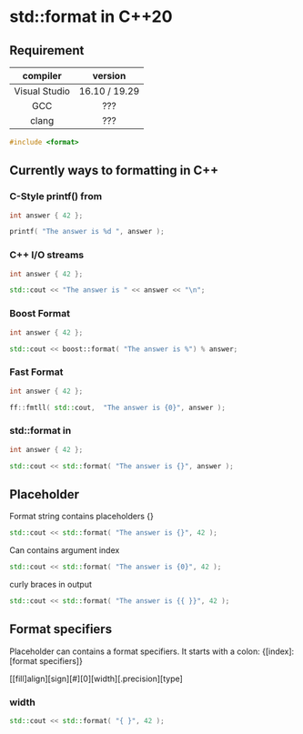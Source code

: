 # std::format in C++20

## Requirement

| compiler | version  |
|:--------:|:-------------:|
| Visual Studio | 16.10 / 19.29 |
| GCC | ??? |
| clang | ??? |

```cpp
#include <format>
 ```
    
## Currently ways to formatting in C++

### C-Style printf() from <cstdio>

```cpp
int answer { 42 };

printf( "The answer is %d ", answer );
 ```

### C++ I/O streams

```cpp
int answer { 42 };

std::cout << "The answer is " << answer << "\n";
 ```
 
  ### Boost Format
 
 ```cpp
int answer { 42 };

std::cout << boost::format( "The answer is %") % answer;
 ```
 
 ### Fast Format
 
 ```cpp
int answer { 42 };

ff::fmtll( std::cout,  "The answer is {0}", answer );
 ```
 
### std::format in <format>
 
 ```cpp
int answer { 42 };

std::cout << std::format( "The answer is {}", answer );
 ```
 
 ## Placeholder
 
Format string contains placeholders {}
 
```cpp
std::cout << std::format( "The answer is {}", 42 );
 ```
 
Can contains argument index
 
 ```cpp
std::cout << std::format( "The answer is {0}", 42 );
 ```
 
curly braces in output
 
 ```cpp
std::cout << std::format( "The answer is {{ }}", 42 );
 ```
 
## Format specifiers
 
Placeholder can contains a format specifiers. It starts with a colon: {[index]:[format specifiers]}
 
[[fill]align][sign][#][0][width][.precision][type]
 
### width
 
 
 ```cpp
std::cout << std::format( "{ }", 42 );
 ```
